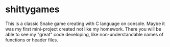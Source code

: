 # shittygames

This is a classic Snake game creating with C language on console.
Maybe it was my first mini-project created not like my homework.
There you will be able to see my "great" code developing, like non-understandable names of functions or header files. 
